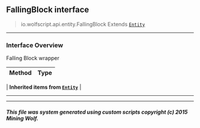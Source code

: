 ## FallingBlock __interface__

>io.wolfscript.api.entity.FallingBlock
>Extends [`Entity`](Entity.md)

---

### Interface Overview

Falling Block wrapper

Method | Type   
--- | :--- 
 |
__Inherited items from [`Entity`](Entity.md)__ |





---



---


##### This file was system generated using custom scripts copyright (c) 2015 Mining Wolf.
	

